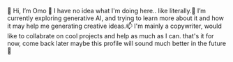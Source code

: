 👋 Hi, I’m Omo
👀 I have no idea what I'm doing here.. like literally.🌱 I’m currently exploring generative AI,
and trying to learn more about it and how it may help me generating creative ideas.📫
I'm mainly a copywriter, would like to collabrate on cool projects and help as much as I can.
that's it for now, come back later maybe this profile will sound much better in the future 👋

<!---
Theuniqueomo/Theuniqueomo is a ✨ special ✨ repository because its `README.md` (this file) appears on your GitHub profile.
You can click the Preview link to take a look at your changes.
--->
